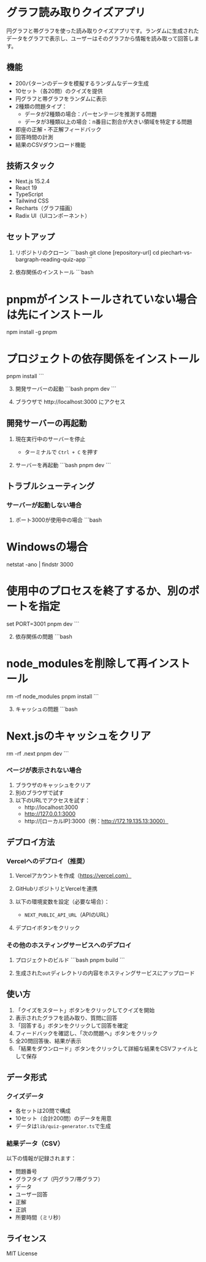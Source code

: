 # グラフ読み取りクイズアプリ

円グラフと帯グラフを使った読み取りクイズアプリです。ランダムに生成されたデータをグラフで表示し、ユーザーはそのグラフから情報を読み取って回答します。

## 機能

- 200パターンのデータを模擬するランダムなデータ生成
- 10セット（各20問）のクイズを提供
- 円グラフと帯グラフをランダムに表示
- 2種類の問題タイプ：
  - データが2種類の場合：パーセンテージを推測する問題
  - データが3種類以上の場合：n番目に割合が大きい領域を特定する問題
- 即座の正解・不正解フィードバック
- 回答時間の計測
- 結果のCSVダウンロード機能

## 技術スタック

- Next.js 15.2.4
- React 19
- TypeScript
- Tailwind CSS
- Recharts（グラフ描画）
- Radix UI（UIコンポーネント）

## セットアップ

1. リポジトリのクローン
\`\`\`bash
git clone [repository-url]
cd piechart-vs-bargraph-reading-quiz-app
\`\`\`

2. 依存関係のインストール
\`\`\`bash
# pnpmがインストールされていない場合は先にインストール
npm install -g pnpm

# プロジェクトの依存関係をインストール
pnpm install
\`\`\`

3. 開発サーバーの起動
\`\`\`bash
pnpm dev
\`\`\`

4. ブラウザで http://localhost:3000 にアクセス

## 開発サーバーの再起動

1. 現在実行中のサーバーを停止
   - ターミナルで `Ctrl + C` を押す

2. サーバーを再起動
\`\`\`bash
pnpm dev
\`\`\`

## トラブルシューティング

### サーバーが起動しない場合

1. ポート3000が使用中の場合
\`\`\`bash
# Windowsの場合
netstat -ano | findstr 3000
# 使用中のプロセスを終了するか、別のポートを指定
set PORT=3001
pnpm dev
\`\`\`

2. 依存関係の問題
\`\`\`bash
# node_modulesを削除して再インストール
rm -rf node_modules
pnpm install
\`\`\`

3. キャッシュの問題
\`\`\`bash
# Next.jsのキャッシュをクリア
rm -rf .next
pnpm dev
\`\`\`

### ページが表示されない場合

1. ブラウザのキャッシュをクリア
2. 別のブラウザで試す
3. 以下のURLでアクセスを試す：
   - http://localhost:3000
   - http://127.0.0.1:3000
   - http://[ローカルIP]:3000（例：http://172.19.135.13:3000）

## デプロイ方法

### Vercelへのデプロイ（推奨）

1. Vercelアカウントを作成（https://vercel.com）

2. GitHubリポジトリとVercelを連携

3. 以下の環境変数を設定（必要な場合）：
   - `NEXT_PUBLIC_API_URL`（APIのURL）

4. デプロイボタンをクリック

### その他のホスティングサービスへのデプロイ

1. プロジェクトのビルド
\`\`\`bash
pnpm build
\`\`\`

2. 生成された`out`ディレクトリの内容をホスティングサービスにアップロード

## 使い方

1. 「クイズをスタート」ボタンをクリックしてクイズを開始
2. 表示されたグラフを読み取り、質問に回答
3. 「回答する」ボタンをクリックして回答を確定
4. フィードバックを確認し、「次の問題へ」ボタンをクリック
5. 全20問回答後、結果が表示
6. 「結果をダウンロード」ボタンをクリックして詳細な結果をCSVファイルとして保存

## データ形式

### クイズデータ
- 各セットは20問で構成
- 10セット（合計200問）のデータを用意
- データは`lib/quiz-generator.ts`で生成

### 結果データ（CSV）
以下の情報が記録されます：
- 問題番号
- グラフタイプ（円グラフ/帯グラフ）
- データ
- ユーザー回答
- 正解
- 正誤
- 所要時間（ミリ秒）

## ライセンス

MIT License
